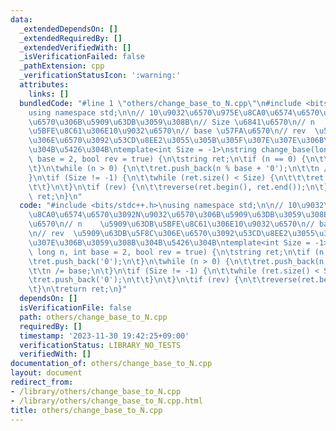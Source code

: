 ```yaml
---
data:
  _extendedDependsOn: []
  _extendedRequiredBy: []
  _extendedVerifiedWith: []
  _isVerificationFailed: false
  _pathExtension: cpp
  _verificationStatusIcon: ':warning:'
  attributes:
    links: []
  bundledCode: "#line 1 \"others/change_base_to_N.cpp\"\n#include <bits/stdc++.h>\n\
    using namespace std;\n\n// 10\u9032\u6570\u975E\u8CA0\u6574\u6570\u3092N\u9032\
    \u6570\u306B\u5909\u63DB\u3059\u308B\n// Size \u6841\u6570\n// n    \u5909\u63DB\
    \u5BFE\u8C61\u306E10\u9032\u6570\n// base \u57FA\u6570\n// rev  \u5909\u63DB\u5F8C\
    \u306E\u6570\u3092\u53CD\u8EE2\u3055\u305B\u305F\u307E\u307E\u306B\u3059\u308B\
    \u304B\u5426\u304B\ntemplate<int Size = -1>\nstring change_base(long long n, int\
    \ base = 2, bool rev = true) {\n\tstring ret;\n\tif (n == 0) {\n\t\tret.push_back('0');\n\
    \t}\n\twhile (n > 0) {\n\t\tret.push_back(n % base + '0');\n\t\tn /= base;\n\t\
    }\n\tif (Size != -1) {\n\t\twhile (ret.size() < Size) {\n\t\t\tret.push_back('0');\n\
    \t\t}\n\t}\n\tif (rev) {\n\t\treverse(ret.begin(), ret.end());\n\t}\n\treturn\
    \ ret;\n}\n"
  code: "#include <bits/stdc++.h>\nusing namespace std;\n\n// 10\u9032\u6570\u975E\
    \u8CA0\u6574\u6570\u3092N\u9032\u6570\u306B\u5909\u63DB\u3059\u308B\n// Size \u6841\
    \u6570\n// n    \u5909\u63DB\u5BFE\u8C61\u306E10\u9032\u6570\n// base \u57FA\u6570\
    \n// rev  \u5909\u63DB\u5F8C\u306E\u6570\u3092\u53CD\u8EE2\u3055\u305B\u305F\u307E\
    \u307E\u306B\u3059\u308B\u304B\u5426\u304B\ntemplate<int Size = -1>\nstring change_base(long\
    \ long n, int base = 2, bool rev = true) {\n\tstring ret;\n\tif (n == 0) {\n\t\
    \tret.push_back('0');\n\t}\n\twhile (n > 0) {\n\t\tret.push_back(n % base + '0');\n\
    \t\tn /= base;\n\t}\n\tif (Size != -1) {\n\t\twhile (ret.size() < Size) {\n\t\t\
    \tret.push_back('0');\n\t\t}\n\t}\n\tif (rev) {\n\t\treverse(ret.begin(), ret.end());\n\
    \t}\n\treturn ret;\n}"
  dependsOn: []
  isVerificationFile: false
  path: others/change_base_to_N.cpp
  requiredBy: []
  timestamp: '2023-11-30 19:42:25+09:00'
  verificationStatus: LIBRARY_NO_TESTS
  verifiedWith: []
documentation_of: others/change_base_to_N.cpp
layout: document
redirect_from:
- /library/others/change_base_to_N.cpp
- /library/others/change_base_to_N.cpp.html
title: others/change_base_to_N.cpp
---
```

